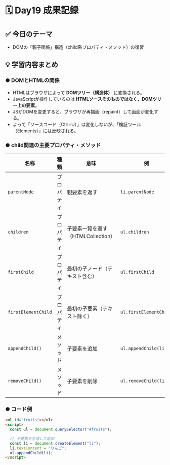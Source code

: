 # 🗓 Day19 成果記録

## ✅ 今日のテーマ
- DOMの「親子関係」構造（child系プロパティ・メソッド）の復習

## 💡 学習内容まとめ

### ● DOMとHTMLの関係
- HTMLはブラウザによって **DOMツリー（構造体）** に変換される。
- JavaScriptが操作しているのは **HTMLソースそのものではなく、DOMツリー上の要素**。
- JSがDOMを変更すると、ブラウザが再描画（repaint）して画面が変化する。
- よって「ソースコード（Ctrl+U）」は変化しないが、「検証ツール（Elements）」には反映される。

### ● child関連の主要プロパティ・メソッド
| 名称 | 種類 | 意味 | 例 |
|------|------|------|----|
| `parentNode` | プロパティ | 親要素を返す | `li.parentNode` |
| `children` | プロパティ | 子要素一覧を返す（HTMLCollection） | `ul.children` |
| `firstChild` | プロパティ | 最初の子ノード（テキスト含む） | `ul.firstChild` |
| `firstElementChild` | プロパティ | 最初の子要素（テキスト除く） | `ul.firstElementChild` |
| `appendChild()` | メソッド | 子要素を追加 | `ul.appendChild(li)` |
| `removeChild()` | メソッド | 子要素を削除 | `ul.removeChild(li)` |

### ● コード例
```html
<ul id="fruits"></ul>
<script>
  const ul = document.querySelector("#fruits");

  // 子要素を生成して追加
  const li = document.createElement("li");
  li.textContent = "りんご";
  ul.appendChild(li);
</script>
